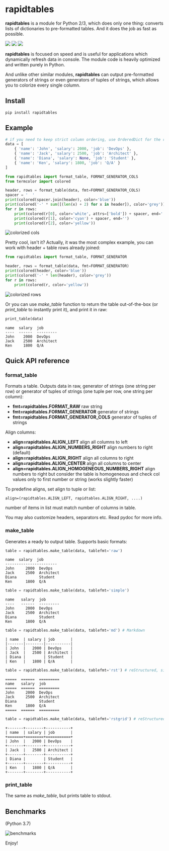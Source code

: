 # rapidtables

**rapidtables** is a module for Python 2/3, which does only one thing: converts
lists of dictionaries to pre-formatted tables. And it does the job as fast as
possible.

<img src="https://img.shields.io/pypi/v/rapidtables.svg" /> <img src="https://img.shields.io/badge/license-MIT-green" /> <img src="https://img.shields.io/badge/python-2.7%20%7C%203.5%20%7C%203.6%20%7C%203.7-blue.svg" />

**rapidtables** is focused on speed and is useful for applications which
dynamically refresh data in console. The module code is heavily optimized and
written purely in Python.

And unlike other similar modules, **rapidtables** can output pre-formatted
generators of strings or even generators of tuples of strings, which allows you
to colorize every single column.

## Install

```shell
pip install rapidtables
```

## Example

```python
# if you need to keep strict column ordering, use OrderedDict for the rows
data = [
    { 'name': 'John', 'salary': 2000, 'job': 'DevOps' },
    { 'name': 'Jack', 'salary': 2500, 'job': 'Architect' },
    { 'name': 'Diana', 'salary': None, 'job': 'Student' },
    { 'name': 'Ken', 'salary': 1800, 'job': 'Q/A' }
]

from rapidtables import format_table, FORMAT_GENERATOR_COLS
from termcolor import colored

header, rows = format_table(data, fmt=FORMAT_GENERATOR_COLS)
spacer = '  '
print(colored(spacer.join(header), color='blue'))
print(colored('-' * sum([(len(x) + 2) for x in header]), color='grey'))
for r in rows:
    print(colored(r[0], color='white', attrs=['bold']) + spacer, end='')
    print(colored(r[1], color='cyan') + spacer, end='')
    print(colored(r[2], color='yellow'))
```

![colorized cols](https://github.com/alttch/rapidtables/blob/master/examples/colored.png?raw=true)

Pretty cool, isn't it? Actually, it was the most complex example, you can
work with header + table rows already joined:

```python
from rapidtables import format_table, FORMAT_GENERATOR

header, rows = format_table(data, fmt=FORMAT_GENERATOR)
print(colored(header, color='blue'))
print(colored('-' * len(header), color='grey'))
for r in rows:
    print(colored(r, color='yellow'))
```

![colorized rows](https://github.com/alttch/rapidtables/blob/master/examples/colored-rows.png?raw=true)

Or you can use *make_table* function to return the table out-of-the-box (or
*print_table* to instantly print it), and print it in raw:

```python
print_table(data)
```

```
name  salary  job
----  ------  ---------
John    2000  DevOps
Jack    2500  Architect
Ken     1800  Q/A
```

## Quick API reference

### format_table

Formats a table. Outputs data in raw, generator of strings (one string per row)
or generator of tuples of strings (one tuple per row, one string per column):

* **fmt=rapidtables.FORMAT_RAW** raw string
* **fmt=rapidtables.FORMAT_GENERATOR** generator of strings
* **fmt=rapidtables.FORMAT_GENERATOR_COLS** generator of tuples of strings

Align columns:

* **align=rapidtables.ALIGN_LEFT** align all columns to left
* **align=rapidtables.ALIGN_NUMBERS_RIGHT** align numbers to right (default)
* **align=rapidtables.ALIGN_RIGHT** align all columns to right
* **align=rapidtables.ALIGN_CENTER** align all columns to center
* **align=rapidtables.ALIGN_HOMOGENEOUS_NUMBERS_RIGHT** align numbers to right
  but consider the table is homogeneous and check col values only to first
  number or string (works slightly faster)

To predefine aligns, set align to tuple or list:

    align=(rapidtables.ALIGN_LEFT, rapidtables.ALIGN_RIGHT, ....)

number of items in list must match number of columns in table.

You may also customize headers, separators etc. Read pydoc for more
info.

### make_table

Generates a ready to output table. Supports basic formats:

```python
table = rapidtables.make_table(data, tablefmt='raw')
```
```
name  salary  job
-----------------------
John     2000  DevOps
Jack     2500  Architect
Diana          Student
Ken      1800  Q/A
```

```python
table = rapidtables.make_table(data, tablefmt='simple')
```
```
name   salary  job
----   ------  ---------
John     2000  DevOps
Jack     2500  Architect
Diana          Student
Ken      1800  Q/A
``` 

```python
table = rapidtables.make_table(data, tablefmt='md') # Markdown
```
```
| name  | salary | job       |
|-------|--------|-----------|
| John  |   2000 | DevOps    |
| Jack  |   2500 | Architect |
| Diana |        | Student   |
| Ken   |   1800 | Q/A       |
```

```python
table = rapidtables.make_table(data, tablefmt='rst') # reStructured, simple
```
```
=====  ======  =========
name   salary  job
=====  ======  =========
John     2000  DevOps
Jack     2500  Architect
Diana          Student
Ken      1800  Q/A
=====  ======  =========
```

```python
table = rapidtables.make_table(data, tablefmt='rstgrid') # reStructured, grid
```
```
+-------+--------+-----------+
| name  | salary | job       |
+=======+========+===========+
| John  |   2000 | DevOps    |
+-------+--------+-----------+
| Jack  |   2500 | Architect |
+-------+--------+-----------+
| Diana |        | Student   |
+-------+--------+-----------+
| Ken   |   1800 | Q/A       |
+-------+--------+-----------+
```

### print_table

The same as *make_table*, but prints table to stdout.

## Benchmarks

(Python 3.7)

![benchmarks](https://github.com/alttch/rapidtables/blob/master/benchmarks/benchmark.png?raw=true)

Enjoy!
